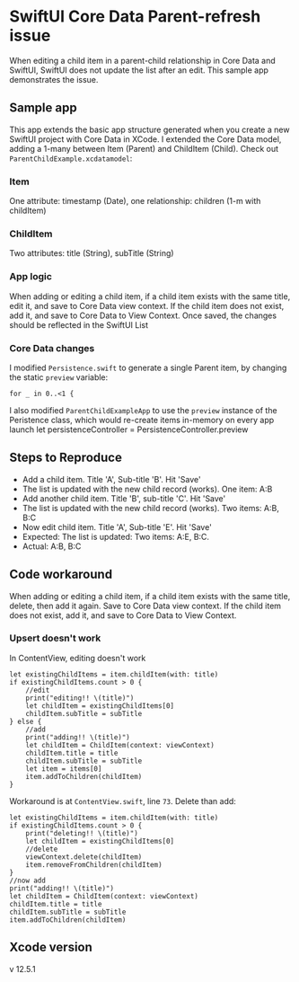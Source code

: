 # SwiftUI Core Data Parent-refresh issue

When editing a child item in a parent-child relationship in Core Data and SwiftUI, SwiftUI does not update the list after an edit.
This sample app demonstrates the issue. 

## Sample app
This app extends the basic app structure generated when you create a new SwiftUI project with Core Data in XCode. I extended the Core Data model, adding a 1-many between Item (Parent) and ChildItem (Child). Check out `ParentChildExample.xcdatamodel`:

### Item

One attribute: timestamp (Date), one relationship: children (1-m with childItem) 
###  ChildItem
Two attributes: title (String), subTitle (String)

### App logic
When adding or editing a child item, if a child item exists with the same title, edit it, and save to Core Data view context. If the child item does not exist, add it, and save to Core Data to View Context.
Once saved, the changes should be reflected in the SwiftUI List

### Core Data changes
I modified `Persistence.swift` to generate a single Parent item, by changing the static `preview` variable:
```
for _ in 0..<1 {
```
I also modified `ParentChildExampleApp` to use the `preview` instance of the Peristence class, which would re-create items in-memory on every app launch
let persistenceController = PersistenceController.preview


## Steps to Reproduce
* Add a child item. Title 'A', Sub-title 'B'. Hit 'Save'
* The list is updated with the new child record (works). One item: A:B
* Add another child item. Title 'B', sub-title 'C'. Hit 'Save'
* The list is updated with the new child record (works). Two items: A:B, B:C
* Now edit child item. Title 'A', Sub-title 'E'. Hit 'Save'
* Expected: The list is updated: Two items: A:E, B:C. 
 * Actual: A:B, B:C


## Code workaround
When adding or editing a child item, if a child item exists with the same title, delete, then add it again. Save to Core Data view context. If the child item does not exist, add it, and save to Core Data to View Context.

### Upsert doesn't work
In ContentView, editing doesn't work

    let existingChildItems = item.childItem(with: title)
    if existingChildItems.count > 0 {
        //edit
        print("editing!! \(title)")
        let childItem = existingChildItems[0]
        childItem.subTitle = subTitle
    } else {
        //add
        print("adding!! \(title)")
        let childItem = ChildItem(context: viewContext)
        childItem.title = title
        childItem.subTitle = subTitle
        let item = items[0]
        item.addToChildren(childItem)
    }

Workaround is at `ContentView.swift`, line `73`. Delete than add:

    let existingChildItems = item.childItem(with: title)
	if existingChildItems.count > 0 {
	    print("deleting!! \(title)")
	    let childItem = existingChildItems[0]
	    //delete
	    viewContext.delete(childItem)
	    item.removeFromChildren(childItem)
	}
	//now add
	print("adding!! \(title)")
	let childItem = ChildItem(context: viewContext)
	childItem.title = title
	childItem.subTitle = subTitle
	item.addToChildren(childItem)


## Xcode version
v 12.5.1
